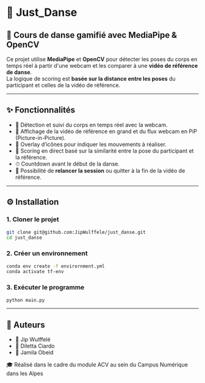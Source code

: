 # 💃 Just_Danse
## 🤖 Cours de danse gamifié avec MediaPipe & OpenCV

Ce projet utilise **MediaPipe** et **OpenCV** pour détecter les poses du corps en temps réel à partir d'une webcam et les comparer à une **vidéo de référence de danse**.  
La logique de scoring est **basée sur la distance entre les poses** du participant et celles de la vidéo de référence.

---

## ✨ Fonctionnalités

- 🎥 Détection et suivi du corps en temps réel avec la webcam.
- 💃 Affichage de la vidéo de référence en grand et du flux webcam en PiP (Picture-in-Picture).
- 🧩 Overlay d’icônes pour indiquer les mouvements à réaliser.
- 🧠 Scoring en direct basé sur la similarité entre la pose du participant et la référence.
- ⏱ Countdown avant le début de la danse.
- 🔄 Possibilité de **relancer la session** ou quitter à la fin de la vidéo de référence.

---

## ⚙️ Installation

### 1. Cloner le projet
```bash
git clone git@github.com:JipWulffele/just_danse.git
cd just_danse
```
### 2. Créer un environnement
```bash
conda env create -f envirornment.yml
conda activate tf-env
```
### 3. Exécuter le programme
```bash
python main.py
```

---

## 📝 Auteurs

- 👤 Jip Wulffelé
- 👤 Diletta Ciardo
- 👤 Jamila Obeid

🎓 Réalisé dans le cadre du module ACV au sein du Campus Numérique dans les Alpes
